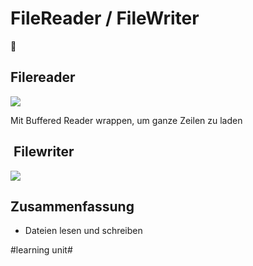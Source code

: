 # FileReader / FileWriter
📝

## Filereader

![][image-1]

Mit Buffered Reader wrappen, um ganze Zeilen zu laden

##  Filewriter

![][image-2]


## Zusammenfassung
- Dateien lesen und schreiben

[image-1]:	assets/Bildschirmfoto%202018-12-05%20um%2008.10.30.png
[image-2]:	assets/Bildschirmfoto%202018-12-05%20um%2008.11.28.png

#learning unit#